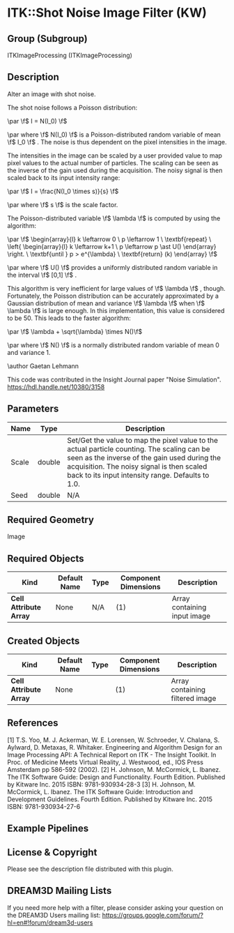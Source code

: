 # ITK::Shot Noise Image Filter (KW) 


## Group (Subgroup) ##

ITKImageProcessing (ITKImageProcessing)

## Description ##

Alter an image with shot noise.

The shot noise follows a Poisson distribution:

\par
\f$ I = N(I_0) \f$

\par
where \f$ N(I_0) \f$ is a Poisson-distributed random variable of mean \f$ I_0 \f$ . The noise is thus dependent on the pixel intensities in the image.

The intensities in the image can be scaled by a user provided value to map pixel values to the actual number of particles. The scaling can be seen as the inverse of the gain used during the acquisition. The noisy signal is then scaled back to its input intensity range:

\par
\f$ I = \frac{N(I_0 \times s)}{s} \f$

\par
where \f$ s \f$ is the scale factor.

The Poisson-distributed variable \f$ \lambda \f$ is computed by using the algorithm:

\par
\f$ \begin{array}{l} k \leftarrow 0 \\ p \leftarrow 1 \\ \textbf{repeat} \\ \left\{ \begin{array}{l} k \leftarrow k+1 \\ p \leftarrow p \ast U() \end{array} \right. \\ \textbf{until } p > e^{\lambda} \\ \textbf{return} (k) \end{array} \f$

\par
where \f$ U() \f$ provides a uniformly distributed random variable in the interval \f$ [0,1] \f$ .

This algorithm is very inefficient for large values of \f$ \lambda \f$ , though. Fortunately, the Poisson distribution can be accurately approximated by a Gaussian distribution of mean and variance \f$ \lambda \f$ when \f$ \lambda \f$ is large enough. In this implementation, this value is considered to be 50. This leads to the faster algorithm:

\par
\f$ \lambda + \sqrt{\lambda} \times N()\f$

\par
where \f$ N() \f$ is a normally distributed random variable of mean 0 and variance 1.

\author Gaetan Lehmann

This code was contributed in the Insight Journal paper "Noise
Simulation". https://hdl.handle.net/10380/3158

## Parameters ##

| Name | Type | Description |
|------|------|-------------|
| Scale | double| Set/Get the value to map the pixel value to the actual particle counting. The scaling can be seen as the inverse of the gain used during the acquisition. The noisy signal is then scaled back to its input intensity range. Defaults to 1.0. |
| Seed | double| N/A |


## Required Geometry ##

Image

## Required Objects ##

| Kind | Default Name | Type | Component Dimensions | Description |
|------|--------------|------|----------------------|-------------|
| **Cell Attribute Array** | None | N/A | (1)  | Array containing input image

## Created Objects ##

| Kind | Default Name | Type | Component Dimensions | Description |
|------|--------------|------|----------------------|-------------|
| **Cell Attribute Array** | None |  | (1)  | Array containing filtered image

## References ##

[1] T.S. Yoo, M. J. Ackerman, W. E. Lorensen, W. Schroeder, V. Chalana, S. Aylward, D. Metaxas, R. Whitaker. Engineering and Algorithm Design for an Image Processing API: A Technical Report on ITK - The Insight Toolkit. In Proc. of Medicine Meets Virtual Reality, J. Westwood, ed., IOS Press Amsterdam pp 586-592 (2002). 
[2] H. Johnson, M. McCormick, L. Ibanez. The ITK Software Guide: Design and Functionality. Fourth Edition. Published by Kitware Inc. 2015 ISBN: 9781-930934-28-3
[3] H. Johnson, M. McCormick, L. Ibanez. The ITK Software Guide: Introduction and Development Guidelines. Fourth Edition. Published by Kitware Inc. 2015 ISBN: 9781-930934-27-6

## Example Pipelines ##



## License & Copyright ##

Please see the description file distributed with this plugin.

## DREAM3D Mailing Lists ##

If you need more help with a filter, please consider asking your question on the DREAM3D Users mailing list:
https://groups.google.com/forum/?hl=en#!forum/dream3d-users
